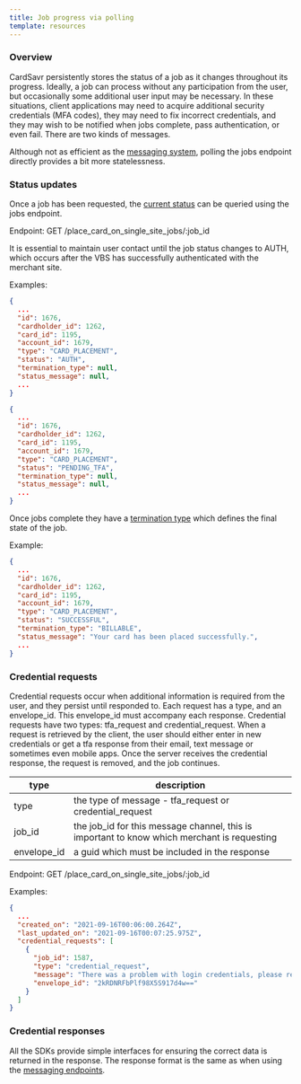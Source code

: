 ```yaml
---
title: Job progress via polling
template: resources
---
```


### Overview

CardSavr persistently stores the status of a job as it changes throughout its progress.  Ideally, a job can process without any participation from the user, but occasionally some additional user input may be necessary. In these situations, client applications may need to acquire additional security credentials (MFA codes), they may need to fix incorrect credentials, and they may wish to be notified when jobs complete, pass authentication, or even fail.  There are two kinds of messages.

Although not as efficient as the [messaging system](../progress-messages/), polling the jobs endpoint directly provides a bit more statelessness.

### Status updates

Once a job has been requested, the [current status](../job-progress/#job_statuses) can be queried using the jobs endpoint.

Endpoint: GET /place_card_on_single_site_jobs/:job_id

It is essential to maintain user contact until the job status changes to AUTH, which occurs after the VBS has successfully authenticated with the merchant site.  

Examples:

```json
{
  ...
  "id": 1676,
  "cardholder_id": 1262,
  "card_id": 1195,
  "account_id": 1679,
  "type": "CARD_PLACEMENT",
  "status": "AUTH",
  "termination_type": null,
  "status_message": null,  
  ...
}
```

```json
{
  ...
  "id": 1676,
  "cardholder_id": 1262,
  "card_id": 1195,
  "account_id": 1679,
  "type": "CARD_PLACEMENT",
  "status": "PENDING_TFA",
  "termination_type": null,
  "status_message": null,  
  ...
}
```

Once jobs complete they have a [termination type](../job-progress/#termination_types) which defines the final state of the job.

Example:

```json
{
  ...
  "id": 1676,
  "cardholder_id": 1262,
  "card_id": 1195,
  "account_id": 1679,
  "type": "CARD_PLACEMENT",
  "status": "SUCCESSFUL",
  "termination_type": "BILLABLE",
  "status_message": "Your card has been placed successfully.",  
  ...
}
```

### Credential requests

Credential requests occur when additional information is required from the user, and they persist until responded to.  Each request has a type, and an envelope\_id.  This envelope_id must accompany each response.  Credential requests have two types: tfa_request and credential_request.  When a request is retrieved by the client, the user should either enter in new credentials or get a tfa response from their email, text message or sometimes even mobile apps.  Once the server receives the credential response, the request is removed, and the job continues.

type | description
---- | ------------
type | the type of message - tfa\_request or credential\_request
job\_id | the job\_id for this message channel, this is important to know which merchant is requesting
envelope\_id | a guid which must be included in the response

Endpoint: GET /place_card_on_single_site_jobs/:job_id

Examples: 

```json
{ 
  ...
  "created_on": "2021-09-16T00:06:00.264Z",
  "last_updated_on": "2021-09-16T00:07:25.975Z",
  "credential_requests": [
    {
      "job_id": 1587,
      "type": "credential_request",
      "message": "There was a problem with login credentials, please re-submit.",
      "envelope_id": "2kRDNRFbPlf98X5S917d4w=="
    }
  ]
}
```

### Credential responses

All the SDKs provide simple interfaces for ensuring the correct data is returned in the response.  The response format is the same as when using the [messaging endpoints](../progress-messages/#credential_responses/).

